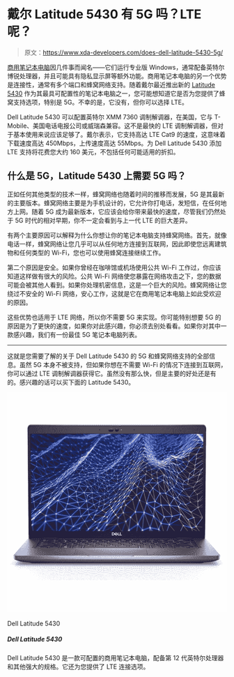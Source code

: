 # 戴尔 Latitude 5430 有 5G 吗？LTE 呢？

> 原文：<https://www.xda-developers.com/does-dell-latitude-5430-5g/>

[商用笔记本电脑](https://www.xda-developers.com/best-business-laptops/)因几件事而闻名——它们运行专业版 Windows，通常配备英特尔博锐处理器，并且可能具有隐私显示屏等额外功能。商用笔记本电脑的另一个优势是连接性，通常有多个端口和蜂窝网络支持。随着戴尔最近推出新的 [Latitude 5430](https://www.xda-developers.com/dell-latitude-5430/) 作为其最具可配置性的笔记本电脑之一，您可能想知道它是否为您提供了蜂窝支持选项，特别是 5G。不幸的是，它没有，但你可以选择 LTE。

Dell Latitude 5430 可以配置英特尔 XMM 7360 调制解调器，在美国，它与 T-Mobile、美国电话电报公司或威瑞森兼容。这不是最快的 LTE 调制解调器，但对于基本使用来说应该足够了。戴尔表示，它支持高达 LTE Cat9 的速度，这意味着下载速度高达 450Mbps，上传速度高达 55Mbps。为 Dell Latitude 5430 添加 LTE 支持将花费您大约 160 美元，不包括任何可能适用的折扣。

## 什么是 5G，Latitude 5430 上需要 5G 吗？

正如任何其他类型的技术一样，蜂窝网络也随着时间的推移而发展，5G 是其最新的主要版本。蜂窝网络主要是为手机设计的，它允许你打电话，发短信，在任何地方上网。随着 5G 成为最新版本，它应该会给你带来最快的速度，尽管我们仍然处于 5G 时代的相对早期，你不一定会看到与上一代 LTE 的巨大差异。

有两个主要原因可以解释为什么你想让你的笔记本电脑支持蜂窝网络。首先，就像电话一样，蜂窝网络让您几乎可以从任何地方连接到互联网，因此即使您远离建筑物和任何类型的 Wi-Fi，您也可以使用蜂窝连接继续工作。

第二个原因是安全。如果你曾经在咖啡馆或机场使用公共 Wi-Fi 工作过，你应该知道这样做有很大的风险。公共 Wi-Fi 网络使您暴露在网络攻击之下，您的数据可能会被其他人看到。如果你处理机密信息，这是一个巨大的风险。蜂窝网络让您绕过不安全的 Wi-Fi 网络，安心工作，这就是它在商用笔记本电脑上如此受欢迎的原因。

这些优势也适用于 LTE 网络，所以你不需要 5G 来实现。你可能特别想要 5G 的原因是为了更快的速度，如果你对此感兴趣，你必须去别处看看。如果你对其中一款感兴趣，我们有一份最佳 5G 笔记本电脑列表。

* * *

这就是您需要了解的关于 Dell Latitude 5430 的 5G 和蜂窝网络支持的全部信息。虽然 5G 本身不被支持，但如果你想在不需要 Wi-Fi 的情况下连接到互联网，你可以通过 LTE 调制解调器获得它。虽然没有那么快，但是主要的好处还是有的。感兴趣的话可以买下面的 Latitude 5430。

 <picture>![The Dell Latitude 5430 is a highly configurable business laptop with 12th-gen Intel processors and a premium design.](img/702da0e8cc6e285a6ef9114e80589579.png)</picture> 

Dell Latitude 5430

##### Dell Latitude 5430

Dell Latitude 5430 是一款可配置的商用笔记本电脑，配备第 12 代英特尔处理器和其他强大的规格。它还为您提供了 LTE 连接选项。